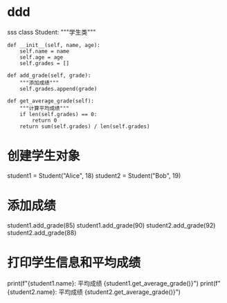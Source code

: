 # ddd
sss
class Student:
    """学生类"""

    def __init__(self, name, age):
        self.name = name
        self.age = age
        self.grades = []

    def add_grade(self, grade):
        """添加成绩"""
        self.grades.append(grade)

    def get_average_grade(self):
        """计算平均成绩"""
        if len(self.grades) == 0:
            return 0
        return sum(self.grades) / len(self.grades)


# 创建学生对象
student1 = Student("Alice", 18)
student2 = Student("Bob", 19)

# 添加成绩
student1.add_grade(85)
student1.add_grade(90)
student2.add_grade(92)
student2.add_grade(88)

# 打印学生信息和平均成绩
print(f"{student1.name}: 平均成绩 {student1.get_average_grade()}")
print(f"{student2.name}: 平均成绩 {student2.get_average_grade()}")
